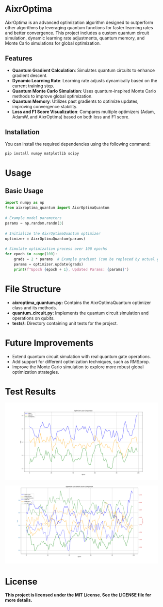 # AixrOptima

AixrOptima is an advanced optimization algorithm designed to outperform other algorithms by leveraging quantum functions for faster learning rates and better convergence. This project includes a custom quantum circuit simulation, dynamic learning rate adjustments, quantum memory, and Monte Carlo simulations for global optimization.

## Features

- **Quantum Gradient Calculation**: Simulates quantum circuits to enhance gradient descent.
- **Dynamic Learning Rate**: Learning rate adjusts dynamically based on the current training step.
- **Quantum Monte Carlo Simulation**: Uses quantum-inspired Monte Carlo methods to improve global optimization.
- **Quantum Memory**: Utilizes past gradients to optimize updates, improving convergence stability.
- **Loss and F1 Score Visualization**: Compares multiple optimizers (Adam, AdamW, and AixrOptima) based on both loss and F1 score.
  
## Installation

You can install the required dependencies using the following command:

```bash
pip install numpy matplotlib scipy
```

# Usage

## Basic Usage
```python
import numpy as np
from aixroptima_quantum import AixrOptimaQuantum

# Example model parameters
params = np.random.randn(3)

# Initialize the AixrOptimaQuantum optimizer
optimizer = AixrOptimaQuantum(params)

# Simulate optimization process over 100 epochs
for epoch in range(100):
    grads = 2 * params  # Example gradient (can be replaced by actual gradients)
    params = optimizer.update(grads)
    print(f"Epoch {epoch + 1}, Updated Params: {params}")
```

# File Structure

- **aixroptima_quantum.py:** Contains the AixrOptimaQuantum optimizer class and its methods.
- **quantum_circuit.py:** Implements the quantum circuit simulation and operations on qubits.
- **tests/:** Directory containing unit tests for the project.

# Future Improvements

- Extend quantum circuit simulation with real quantum gate operations.
- Add support for different optimization techniques, such as RMSprop.
- Improve the Monte Carlo simulation to explore more robust global optimization strategies.

# Test Results

![Only Loss Low Better](https://github.com/MeforgersDev/AixrOptima/blob/main/tests/only_loss.png?raw=true)

![F1 Score And Loss](https://github.com/MeforgersDev/AixrOptima/blob/main/tests/F1_LOSS.png?raw=true)


# License

**This project is licensed under the MIT License. See the LICENSE file for more details.**
